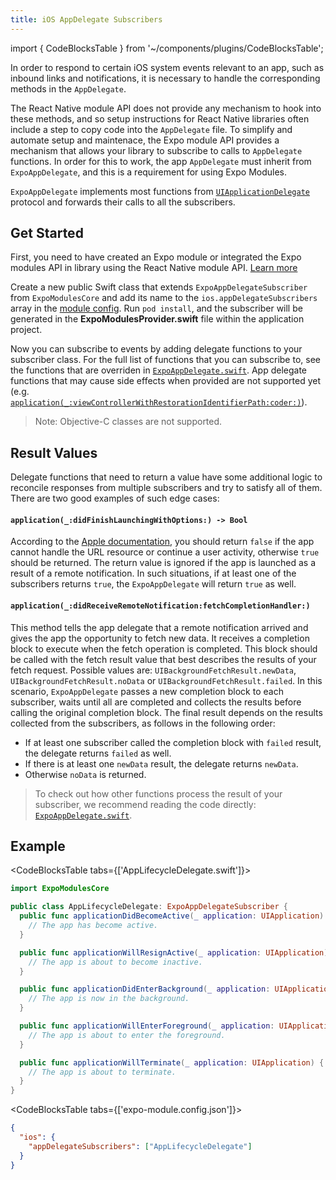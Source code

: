 ```yaml
---
title: iOS AppDelegate Subscribers
---
```


import { CodeBlocksTable } from '~/components/plugins/CodeBlocksTable';

In order to respond to certain iOS system events relevant to an app, such as inbound links and notifications, it is necessary to handle the corresponding methods in the `AppDelegate`.

The React Native module API does not provide any mechanism to hook into these methods, and so setup instructions for React Native libraries often include a step to copy code into the `AppDelegate` file. To simplify and automate setup and maintenace, the Expo module API provides a mechanism that allows your library to subscribe to calls to `AppDelegate` functions. In order for this to work, the app `AppDelegate` must inherit from `ExpoAppDelegate`, and this is a requirement for using Expo Modules.

`ExpoAppDelegate` implements most functions from [`UIApplicationDelegate`](https://developer.apple.com/documentation/uikit/uiapplicationdelegate) protocol and forwards their calls to all the subscribers.

## Get Started

First, you need to have created an Expo module or integrated the Expo modules API in library using the React Native module API. [Learn more](./overview.md#setup)

Create a new public Swift class that extends `ExpoAppDelegateSubscriber` from `ExpoModulesCore` and add its name to the `ios.appDelegateSubscribers` array in the [module config](./module-config.md). Run `pod install`, and the subscriber will be generated in the **ExpoModulesProvider.swift** file within the application project.

Now you can subscribe to events by adding delegate functions to your subscriber class. For the full list of functions that you can subscribe to, see the functions that are overriden in [`ExpoAppDelegate.swift`](https://github.com/expo/expo/tree/main/packages/expo-modules-core/ios/AppDelegates/ExpoAppDelegate.swift). App delegate functions that may cause side effects when provided are not supported yet (e.g. [`application(_:viewControllerWithRestorationIdentifierPath:coder:)`](https://developer.apple.com/documentation/uikit/uiapplicationdelegate/1623062-application)).

> Note: Objective-C classes are not supported.

## Result Values

Delegate functions that need to return a value have some additional logic to reconcile responses from multiple subscribers and try to satisfy all of them. There are two good examples of such edge cases:

#### `application(_:didFinishLaunchingWithOptions:) -> Bool`

According to the [Apple documentation](https://developer.apple.com/documentation/uikit/uiapplicationdelegate/1622921-application), you should return `false` if the app cannot handle the URL resource or continue a user activity, otherwise `true` should be returned. The return value is ignored if the app is launched as a result of a remote notification.
In such situations, if at least one of the subscribers returns `true`, the `ExpoAppDelegate` will return `true` as well.

#### `application(_:didReceiveRemoteNotification:fetchCompletionHandler:)`

This method tells the app delegate that a remote notification arrived and gives the app the opportunity to fetch new data. It receives a completion block to execute when the fetch operation is completed. This block should be called with the fetch result value that best describes the results of your fetch request. Possible values are: `UIBackgroundFetchResult.newData`, `UIBackgroundFetchResult.noData` or `UIBackgroundFetchResult.failed`.
In this scenario, `ExpoAppDelegate` passes a new completion block to each subscriber, waits until all are completed and collects the results before calling the original completion block. The final result depends on the results collected from the subscribers, as follows in the following order:

- If at least one subscriber called the completion block with `failed` result, the delegate returns `failed` as well.
- If there is at least one `newData` result, the delegate returns `newData`.
- Otherwise `noData` is returned.

> To check out how other functions process the result of your subscriber, we recommend reading the code directly: [`ExpoAppDelegate.swift`](https://github.com/expo/expo/tree/main/packages/expo-modules-core/ios/AppDelegates/ExpoAppDelegate.swift).

## Example

<CodeBlocksTable tabs={['AppLifecycleDelegate.swift']}>

```swift
import ExpoModulesCore

public class AppLifecycleDelegate: ExpoAppDelegateSubscriber {
  public func applicationDidBecomeActive(_ application: UIApplication) {
    // The app has become active.
  }

  public func applicationWillResignActive(_ application: UIApplication) {
    // The app is about to become inactive.
  }

  public func applicationDidEnterBackground(_ application: UIApplication) {
    // The app is now in the background.
  }

  public func applicationWillEnterForeground(_ application: UIApplication) {
    // The app is about to enter the foreground.
  }

  public func applicationWillTerminate(_ application: UIApplication) {
    // The app is about to terminate.
  }
}
```

</CodeBlocksTable>

<CodeBlocksTable tabs={['expo-module.config.json']}>

```json
{
  "ios": {
    "appDelegateSubscribers": ["AppLifecycleDelegate"]
  }
}
```

</CodeBlocksTable>
